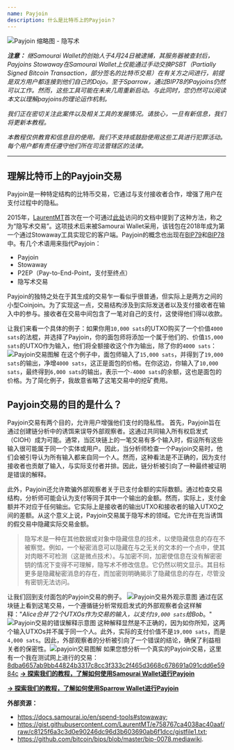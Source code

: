```yaml
---
name: Payjoin
description: 什么是比特币上的Payjoin？
---
```

![Payjoin 缩略图 - 隐写术](assets/cover.webp)

***注意：** 继Samourai Wallet的创始人于4月24日被逮捕，其服务器被查封后，Payjoins Stowaway在Samourai Wallet上仅能通过手动交换PSBT（Partially Signed Bitcoin Transaction，部分签名的比特币交易）在有关方之间进行，前提是双方用户都连接到他们自己的Dojo。至于Sparrow，通过BIP78的Payjoins仍然可以工作。然而，这些工具可能在未来几周重新启动。与此同时，您仍然可以阅读本文以理解payjoins的理论运作机制。*

_我们正在密切关注此案件以及相关工具的发展情况。请放心，一旦有新信息，我们将更新本教程。_

_本教程仅供教育和信息目的使用。我们不支持或鼓励使用这些工具进行犯罪活动。每个用户都有责任遵守他们所在司法管辖区的法律。_

---
## 理解比特币上的Payjoin交易

Payjoin是一种特定结构的比特币交易，它通过与支付接收者合作，增强了用户在支付过程中的隐私。

2015年，[LaurentMT](https://twitter.com/LaurentMT)首次在一个可通过[此处](https://gist.githubusercontent.com/LaurentMT/e758767ca4038ac40aaf/raw/c8125f6a3c3d0e90246dc96d3b603690ab6f1dcc/gistfile1.txt)访问的文档中提到了这种方法，称之为“隐写术交易”。这项技术后来被Samourai Wallet采用，该钱包在2018年成为第一个通过Stowaway工具实现它的客户端。Payjoin的概念也出现在[BIP79](https://github.com/bitcoin/bips/blob/master/bip-0079.mediawiki)和[BIP78](https://github.com/bitcoin/bips/blob/master/bip-0078.mediawiki)中。有几个术语用来指代Payjoin：
- Payjoin
- Stowaway
- P2EP（Pay-to-End-Point，支付至终点）
- 隐写术交易

Payjoin的独特之处在于其生成的交易乍一看似乎很普通，但实际上是两方之间的小型Coinjoin。为了实现这一点，交易结构涉及到实际发送者以及支付接收者在输入中的参与。接收者在交易中间包含了一笔对自己的支付，这使得他们得以收款。

让我们来看一个具体的例子：如果你用`10,000 sats`的UTXO购买了一个价值`4000 sats`的法棍，并选择了Payjoin，你的面包师将添加一个属于他们的、价值`15,000 sats`的UTXO作为输入，他们将全额接收这个作为输出，除了你的`4000 sats`：
![Payjoin交易图解](assets/en/1.webp)
在这个例子中，面包师输入了`15,000 sats`，并得到了`19,000 sats`的输出，净增`4000 sats`，这正是面包的价格。在你这边，你输入了`10,000 sats`，最终得到`6,000 sats`的输出，表示一个`-4000 sats`的余额，这也是面包的价格。为了简化例子，我故意省略了这笔交易中的挖矿费用。
## Payjoin交易的目的是什么？

Payjoin交易有两个目的，允许用户增强他们支付的隐私性。
首先，Payjoin旨在通过创建链分析中的诱饵来误导外部观察者。这通过共同输入所有权启发式（CIOH）成为可能。通常，当区块链上的一笔交易有多个输入时，假设所有这些输入很可能属于同一个实体或用户。因此，当分析师检查一个Payjoin交易时，他们会被引导认为所有输入都来自同一个人。然而，这种看法是不正确的，因为支付接收者也贡献了输入，与实际支付者并排。因此，链分析被引向了一种最终被证明是错误的解释。

此外，Payjoin还允许欺骗外部观察者关于已支付金额的实际数额。通过检查交易结构，分析师可能会认为支付等同于其中一个输出的金额。然而，实际上，支付金额并不对应于任何输出。它实际上是接收者的输出UTXO和接收者的输入UTXO之间的差额。从这个意义上说，Payjoin交易属于隐写术的领域。它允许在充当诱饵的假交易中隐藏实际交易金额。

> 隐写术是一种在其他数据或对象中隐藏信息的技术，以使隐藏信息的存在不被察觉。例如，一个秘密消息可以隐藏在与之无关的文本的一个点中，使其对肉眼不可检测（这是微点技术）。与加密不同，加密使信息在没有解密密钥的情况下变得不可理解，隐写术不修改信息。它仍然以明文显示。其目标更多是隐藏秘密消息的存在，而加密则明确揭示了隐藏信息的存在，尽管没有密钥无法访问。

让我们回到支付面包的Payjoin交易的例子。
![Payjoin交易外观示意图](assets/en/2.webp)
通过在区块链上看到这笔交易，一个遵循链分析常规启发式的外部观察者会这样解释："*Alice合并了2个UTXOs作为交易的输入，以支付`19,000 sats`给Bob*。"
![Payjoin交易的错误解释示意图](assets/en/3.webp)
这种解释显然是不正确的，因为如你所知，这两个输入UTXOs并不属于同一个人。此外，实际的支付价值不是`19,000 sats`，而是`4,000 sats`。因此，外部观察者的分析被引向了一个错误的结论，确保了利益相关者的保密性。![payjoin交易图解](assets/en/1.webp)
如果您想分析一个真实的Payjoin交易，这里有一个我在测试网上进行的交易：[8dba6657ab9bb44824b3317c8cc3f333c2f465d3668c678691a091cdd6e5984c](https://mempool.space/fr/testnet/tx/8dba6657ab9bb44824b3317c8cc3f333c2f465d3668c678691a091cdd6e5984c)
[**-> 探索我们的教程，了解如何使用Samourai Wallet进行Payjoin**](https://planb.network/tutorials/privacy/payjoin-samourai-wallet)

[**-> 探索我们的教程，了解如何使用Sparrow Wallet进行Payjoin**](https://planb.network/tutorials/privacy/payjoin-sparrow-wallet)

**外部资源：**
- https://docs.samourai.io/en/spend-tools#stowaway;
- https://gist.githubusercontent.com/LaurentMT/e758767ca4038ac40aaf/raw/c8125f6a3c3d0e90246dc96d3b603690ab6f1dcc/gistfile1.txt;
- https://github.com/bitcoin/bips/blob/master/bip-0078.mediawiki.